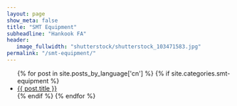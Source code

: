 ```yaml
---
layout: page
show_meta: false
title: "SMT Equipment"
subheadline: "Hankook FA"
header:
   image_fullwidth: "shutterstock/shutterstock_103471583.jpg"
permalink: "/smt-equipment/"
---
```

<ul>
    {% for post in site.posts_by_language['cn'] %}
    {% if site.categories.smt-equipment %}
    <li><a href="{{ site.url }}{{ post.url }}">{{ post.title }}</a></li>
    {% endif %}
    {% endfor %}
</ul>
